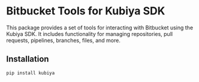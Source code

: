 # Bitbucket Tools for Kubiya SDK

This package provides a set of tools for interacting with Bitbucket using the Kubiya SDK. It includes functionality for managing repositories, pull requests, pipelines, branches, files, and more.

## Installation

```bash
pip install kubiya